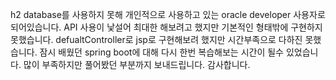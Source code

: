 h2 database를 사용하지 못해 개인적으로 사용하고 있는 oracle developer 사용자로 되어있습니다.
API 사용이 낯설어 최대한 해보려고 했지만 기본적인 형태밖에 구현하지 못했습니다.
defualtController로 jsp로 구현해보려 했지만 시간부족으로 다하진 못했습니다.
잠시 배웠던 spring boot에 대해 다시 한번 복습해보는 시간이 될수 있었습니다. 많이 부족하지만 풀어봤던 부분까지 보내드립니다. 감사합니다.